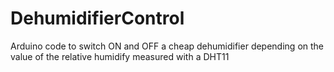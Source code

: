 # DehumidifierControl
Arduino code to switch ON and OFF a cheap dehumidifier depending on the value of the relative humidify measured with a DHT11
